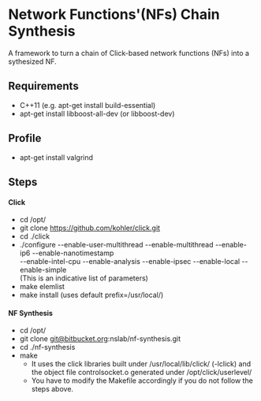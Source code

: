 Network Functions'(NFs) Chain Synthesis
======

A framework to turn a chain of Click-based network functions (NFs) into a sythesized NF.

## Requirements
  * C++11 (e.g. apt-get install build-essential)
  * apt-get install libboost-all-dev (or libboost-dev)

## Profile
  * apt-get install valgrind

## Steps
#### Click
  * cd /opt/
  * git clone https://github.com/kohler/click.git
  * cd ./click
  * ./configure --enable-user-multithread --enable-multithread --enable-ip6 --enable-nanotimestamp \
		--enable-intel-cpu --enable-analysis --enable-ipsec --enable-local --enable-simple \
		(This is an indicative list of parameters)
  * make elemlist
  * make install (uses default prefix=/usr/local/)

#### NF Synthesis  
  * cd /opt/
  * git clone git@bitbucket.org:nslab/nf-synthesis.git
  * cd ./nf-synthesis
  * make
    * It uses the click libraries built under /usr/local/lib/click/ (-lclick) and the object file 
      controlsocket.o generated under /opt/click/userlevel/
    * You have to modify the Makefile accordingly if you do not follow the steps above.

